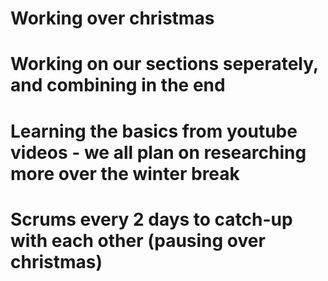 # Working over christmas
# Working on our sections seperately, and combining in the end
# Learning the basics from youtube videos - we all plan on researching more over the winter break
# Scrums every 2 days to catch-up with each other (pausing over christmas)